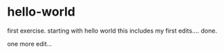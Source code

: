 # hello-world
first exercise. starting with hello world
this includes my first edits.... done.

one more edit... 
